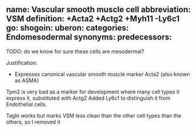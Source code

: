 name: Vascular smooth muscle cell
abbreviation: VSM
definition: +Acta2 +Actg2 +Myh11 -Ly6c1
go:
shogoin: 
uberon:
categories: Endomesodermal
synonyms:
predecessors:
---

TODO: do we know for sure these cells are mesodermal?

Justification:

* Expresses canonical vascular smooth muscle marker Acta2 (also known as ASMA)

Tpm2 is very bad as a marker for development where many cell types it express it, substituted with Actg2
Added Ly6c1 to distinguish it from Endothelial cells.

Tagln works but marks VSM less clean than the other cell types than the others, so I removed it